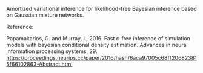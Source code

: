 Amortized variational inference for likelihood-free Bayesian inference based on Gaussian mixture networks.

Reference:

Papamakarios, G. and Murray, I., 2016. Fast ε-free inference of simulation models with bayesian conditional density estimation. Advances in neural information processing systems, 29. https://proceedings.neurips.cc/paper/2016/hash/6aca97005c68f1206823815f66102863-Abstract.html
